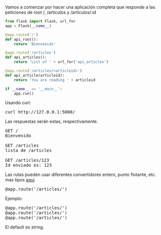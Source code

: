 Vamos a comenzar por hacer una aplicación completa que responde a las peticiones de root /, /artículos y /artículos/:id

```python
from flask import Flask, url_for
app = Flask(__name__)

@app.route('/')
def api_root():
    return 'Bienvenido'

@app.route('/articles')
def api_articles():
    return 'List of ' + url_for('api_articles')

@app.route('/articles/<articleid>')
def api_article(articleid):
    return 'You are reading ' + articleid

if __name__ == '__main__':
    app.run()
```

Usando curl:
<pre>
curl http://127.0.0.1:5000/
</pre>

Las respuestas serán estas, respectivamente.

<pre>
GET /
Bienvenido

GET /articles
lista de /articles

GET /articles/123
Id enviado es: 123
</pre>

Las rutas pueden usar diferentes convertidores entero, punto flotante, etc. mas tipos [aquí](http://flask.pocoo.org/docs/api/#url-route-registrations)

<pre>
@app.route('/articles/<articleid>')
</pre>

Ejemplo: 

<pre>
@app.route('/articles/<int:articleid>')
@app.route('/articles/<float:articleid>')
@app.route('/articles/<path:articleid>')
</pre>

El default es string.
